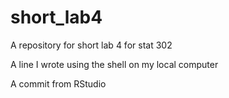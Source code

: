 # short_lab4
A repository for short lab 4 for stat 302

A line I wrote using the shell on my local computer

A commit from RStudio
